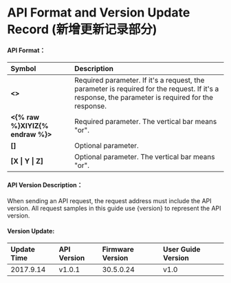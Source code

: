 # API Format and Version Update Record \(新增更新记录部分\)

#### **API Format：**

| **Symbol** | **Description** |
| :--- | :--- |
| **&lt;&gt;** | Required parameter. If it's a request, the parameter is required for the request. If it's a response, the parameter is required for the response. |
| **&lt;{% raw %}XIYIZ{% endraw %}&gt;**| Required parameter. The vertical bar means "or". |
| **\[\]** | Optional parameter. |
| **\[X &#124; Y &#124; Z]** | Optional parameter. The vertical bar means "or". |

#### 

#### API Version Description：

When sending an API request, the request address must include the API version. All request samples in this guide use {version} to represent the API version.

#### 

#### Version Update:

| **Update Time** | **API Version** | **Firmware Version** | **User Guide Version** |
| :--- | :--- | :--- | :--- |
| 2017.9.14 | v1.0.1 | 30.5.0.24 | v1.0 |



